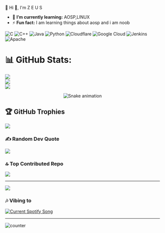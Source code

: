 💫 Hi 👋, I'm Z E U S


- 🌱 **I’m currently learning:** AOSP,LINUX
- ⚡ **Fun fact:** I am learning things about aosp and i am noob
 
![C](https://img.shields.io/badge/c-%2300599C.svg?style=for-the-badge&logo=c&logoColor=white) ![C++](https://img.shields.io/badge/c++-%2300599C.svg?style=for-the-badge&logo=c%2B%2B&logoColor=white) ![Java](https://img.shields.io/badge/java-%23ED8B00.svg?style=for-the-badge&logo=openjdk&logoColor=white) ![Python](https://img.shields.io/badge/python-3670A0?style=for-the-badge&logo=python&logoColor=ffdd54) ![Cloudflare](https://img.shields.io/badge/Cloudflare-F38020?style=for-the-badge&logo=Cloudflare&logoColor=white) ![Google Cloud](https://img.shields.io/badge/GoogleCloud-%234285F4.svg?style=for-the-badge&logo=google-cloud&logoColor=white) ![Jenkins](https://img.shields.io/badge/jenkins-%232C5263.svg?style=for-the-badge&logo=jenkins&logoColor=white) ![Apache](https://img.shields.io/badge/apache-%23D42029.svg?style=for-the-badge&logo=apache&logoColor=white)
# 📊 GitHub Stats:
![](https://github-readme-stats.vercel.app/api?username=iamzeus14&theme=dark&hide_border=false&include_all_commits=true&count_private=false)<br/>
![](https://nirzak-streak-stats.vercel.app/?user=iamzeus14&theme=dark&hide_border=false)<br/>
![](https://github-readme-stats.vercel.app/api/top-langs/?username=iamzeus14&theme=dark&hide_border=false&include_all_commits=true&count_private=false&layout=compact)

<!-- Snake Game Repo View -->

<div align="center">
  <img src="https://profile-readme-generator.com/assets/snake.svg" alt="Snake animation" />
</div>

## 🏆 GitHub Trophies
![](https://github-profile-trophy.vercel.app/?username=iamzeus14&theme=radical&no-frame=false&no-bg=true&margin-w=4)

### ✍️ Random Dev Quote
![](https://quotes-github-readme.vercel.app/api?type=horizontal&theme=radical)

### 🔝 Top Contributed Repo
![](https://github-contributor-stats.vercel.app/api?username=iamzeus14&limit=5&theme=dark&combine_all_yearly_contributions=true)

---
[![](https://visitcount.itsvg.in/api?id=iamzeus14&icon=0&color=0)](https://visitcount.itsvg.in)

<h3>🎶 Vibing to</h3>

<a href="https://open.spotify.com/track/3kkzxOZJV9b77So9OYDSD3?si=9276a5ac59a1487d">
  <img
    src="https://puresoulkk.pythonanywhere.com?theme=dark&eq_color=rainbow"
    alt="Current Spotify Song"
  />
</a>

<hr>

![counter](https://count.getloli.com/get/@iamzeus14?theme=rule34)
